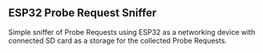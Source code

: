 ## ESP32 Probe Request Sniffer

Simple sniffer of Probe Requests using ESP32 as a networking device with connected SD card as a storage for the collected Probe Requests.
